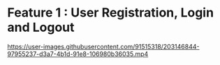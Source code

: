 # Feature 1 : User Registration, Login and Logout


https://user-images.githubusercontent.com/91515318/203146844-97955237-d3a7-4b1d-91e8-106980b36035.mp4

